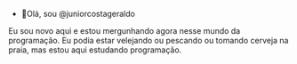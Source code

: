 - 👋Olá, sou @juniorcostageraldo

Eu sou novo aqui e estou mergunhando agora nesse mundo da programação.
Eu podia estar velejando ou pescando ou tomando cerveja na praia, mas estou aqui estudando programação.

<!---
juniorcostageraldo/juniorcostageraldo is a ✨ special ✨ repository because its `README.md` (this file) appears on your GitHub profile.
You can click the Preview link to take a look at your changes.
--->

